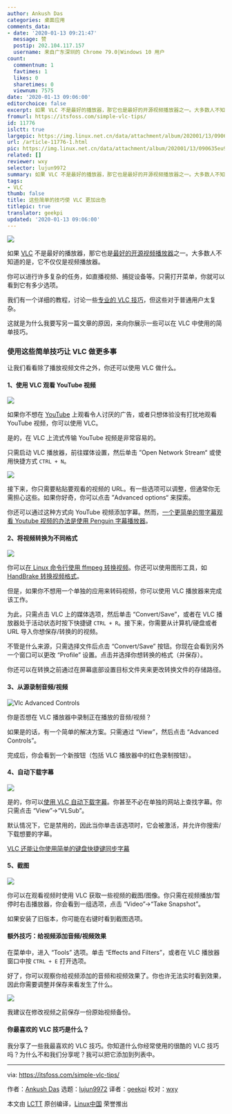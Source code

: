 ```yaml
---
author: Ankush Das
categories: 桌面应用
comments_data:
- date: '2020-01-13 09:21:47'
  message: 赞
  postip: 202.104.117.157
  username: 来自广东深圳的 Chrome 79.0|Windows 10 用户
count:
  commentnum: 1
  favtimes: 1
  likes: 0
  sharetimes: 0
  viewnum: 7575
date: '2020-01-13 09:06:00'
editorchoice: false
excerpt: 如果 VLC 不是最好的播放器，那它也是最好的开源视频播放器之一。大多数人不知道的是，它不仅仅是视频播放器。
fromurl: https://itsfoss.com/simple-vlc-tips/
id: 11776
islctt: true
largepic: https://img.linux.net.cn/data/attachment/album/202001/13/090635eu9va9999rr4ue92.jpeg
url: /article-11776-1.html
pic: https://img.linux.net.cn/data/attachment/album/202001/13/090635eu9va9999rr4ue92.jpeg.thumb.jpg
related: []
reviewer: wxy
selector: lujun9972
summary: 如果 VLC 不是最好的播放器，那它也是最好的开源视频播放器之一。大多数人不知道的是，它不仅仅是视频播放器。
tags:
- VLC
thumb: false
title: 这些简单的技巧使 VLC 更加出色
titlepic: true
translator: geekpi
updated: '2020-01-13 09:06:00'
---
```


![](/data/attachment/album/202001/13/090635eu9va9999rr4ue92.jpeg)


如果 [VLC](https://www.videolan.org/) 不是最好的播放器，那它也是[最好的开源视频播放器](https://itsfoss.com/video-players-linux/)之一。大多数人不知道的是，它不仅仅是视频播放器。


你可以进行许多复杂的任务，如直播视频、捕捉设备等。只需打开菜单，你就可以看到它有多少选项。


我们有一个详细的教程，讨论一些[专业的 VLC 技巧](https://itsfoss.com/vlc-pro-tricks-linux/)，但这些对于普通用户太复杂。


这就是为什么我要写另一篇文章的原因，来向你展示一些可以在 VLC 中使用的简单技巧。


### 使用这些简单技巧让 VLC 做更多事


让我们看看除了播放视频文件之外，你还可以使用 VLC 做什么。


#### 1、使用 VLC 观看 YouTube 视频


![](/data/attachment/album/202001/13/090646ap1dy1qkg4qd4nc2.jpg)


如果你不想在 [YouTube](https://www.youtube.com/) 上观看令人讨厌的广告，或者只想体验没有打扰地观看 YouTube 视频，你可以使用 VLC。


是的，在 VLC 上流式传输 YouTube 视频是非常容易的。


只需启动 VLC 播放器，前往媒体设置，然后单击 ”Open Network Stream“ 或使用快捷方式 `CTRL + N`。


![](/data/attachment/album/202001/13/090647eeq2xxzj41hj1qca.jpg)


接下来，你只需要粘贴要观看的视频的 URL。有一些选项可以调整，但通常你无需担心这些。如果你好奇，你可以点击 ”Advanced options“ 来探索。


你还可以通过这种方式向 YouTube 视频添加字幕。然而，[一个更简单的带字幕观看 Youtube 视频的办法是使用 Penguin 字幕播放器](https://itsfoss.com/penguin-subtitle-player/)。


#### 2、将视频转换为不同格式


![](/data/attachment/album/202001/13/090730do6nm2jim2oqp2i2.jpg)


你可以[在 Linux 命令行使用 ffmpeg 转换视频](https://itsfoss.com/ffmpeg/)。你还可以使用图形工具，如 [HandBrake 转换视频格式](https://itsfoss.com/handbrake/)。


但是，如果你不想用一个单独的应用来转码视频，你可以使用 VLC 播放器来完成该工作。


为此，只需点击 VLC 上的媒体选项，然后单击 “Convert/Save”，或者在 VLC 播放器处于活动状态时按下快捷键 `CTRL + R`。接下来，你需要从计算机/硬盘或者 URL 导入你想保存/转换的的视频。


不管是什么来源，只需选择文件后点击 “Convert/Save” 按钮。你现在会看到另外一个窗口可以更改 “Profile” 设置。点击并选择你想转换的格式（并保存）。


你还可以在转换之前通过在屏幕底部设置目标文件夹来更改转换文件的存储路径。


#### 3、从源录制音频/视频


![Vlc Advanced Controls](/data/attachment/album/202001/13/090734vvo60lllpm6p7kpx.png)


你是否想在 VLC 播放器中录制正在播放的音频/视频？


如果是的话，有一个简单的解决方案。只需通过 “View”，然后点击 “Advanced Controls”。


完成后，你会看到一个新按钮（包括 VLC 播放器中的红色录制按钮）。


#### 4、自动下载字幕


![](/data/attachment/album/202001/13/090659czngg8c7x118cgpb.png)


是的，你可以[使用 VLC 自动下载字幕](https://itsfoss.com/download-subtitles-automatically-vlc-media-player-ubuntu/)。你甚至不必在单独的网站上查找字幕。你只需点击 “View”->“VLSub”。


默认情况下，它是禁用的，因此当你单击该选项时，它会被激活，并允许你搜索/下载想要的字幕。


[VLC 还能让你使用简单的键盘快捷键同步字幕](https://itsfoss.com/how-to-synchronize-subtitles-with-movie-quick-tip/)


#### 5、截图


![](/data/attachment/album/202001/13/090700xavynkjysy47cv8d.png)


你可以在观看视频时使用 VLC 获取一些视频的截图/图像。你只需在视频播放/暂停时右击播放器，你会看到一组选项，点击 “Video”->“Take Snapshot”。


如果安装了旧版本，你可能在右键时看到截图选项。


#### 额外技巧：给视频添加音频/视频效果


在菜单中，进入 “Tools” 选项。单击 “Effects and Filters”，或者在 VLC 播放器窗口中按 `CTRL + E` 打开选项。


好了，你可以观察你给视频添加的音频和视频效果了。你也许无法实时看到效果，因此你需要调整并保存来看发生了什么。


![](/data/attachment/album/202001/13/090703kx5qx533jc3jjv73.jpg)


我建议在修改视频之前保存一份原始视频备份。


#### 你最喜欢的 VLC 技巧是什么？


我分享了一些我最喜欢的 VLC 技巧。你知道什么你经常使用的很酷的 VLC 技巧吗？为什么不和我们分享呢？我可以把它添加到列表中。




---


via: <https://itsfoss.com/simple-vlc-tips/>


作者：[Ankush Das](https://itsfoss.com/author/ankush/) 选题：[lujun9972](https://github.com/lujun9972) 译者：[geekpi](https://github.com/geekpi) 校对：[wxy](https://github.com/wxy)


本文由 [LCTT](https://github.com/LCTT/TranslateProject) 原创编译，[Linux中国](https://linux.cn/) 荣誉推出